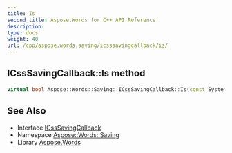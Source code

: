 ```yaml
---
title: Is
second_title: Aspose.Words for C++ API Reference
description: 
type: docs
weight: 40
url: /cpp/aspose.words.saving/icsssavingcallback/is/
---
```

## ICssSavingCallback::Is method




```cpp
virtual bool Aspose::Words::Saving::ICssSavingCallback::Is(const System::TypeInfo &target) const override
```

## See Also

* Interface [ICssSavingCallback](../)
* Namespace [Aspose::Words::Saving](../../)
* Library [Aspose.Words](../../../)

